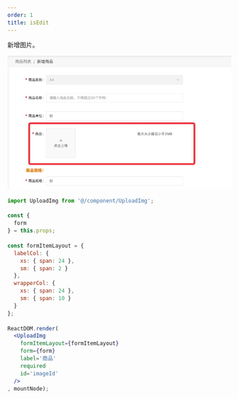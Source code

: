 ```yaml
---
order: 1
title: isEdit
---
```


新增图片。

![新增图片示例](../../../excludeFile/upload-img-add.png)

````jsx
import UploadImg from '@/component/UploadImg';

const {
  form
} = this.props;

const formItemLayout = {
  labelCol: {
    xs: { span: 24 },
    sm: { span: 2 }
  },
  wrapperCol: {
    xs: { span: 24 },
    sm: { span: 10 }
  }
};

ReactDOM.render(
  <UploadImg
    formItemLayout={formItemLayout}
    form={form}
    label='商品'
    required
    id='imageId'
  />
, mountNode);
````
